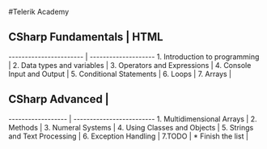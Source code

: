 #Telerik Academy
## CSharp Fundamentals | HTML
----------------------- | --------------------
	1. Introduction to programming |
	2. Data types and variables |
	3. Operators and Expressions |
	4. Console Input and Output |
	5. Conditional Statements |
	6. Loops |
	7. Arrays |
## CSharp Advanced |
------------------ | -------------------------
	1. Multidimensional Arrays |
	2. Methods |
	3. Numeral Systems |
	4. Using Classes and Objects |
	5. Strings and Text Processing |
	6. Exception Handling |
	7.TODO |
		* Finish the list |